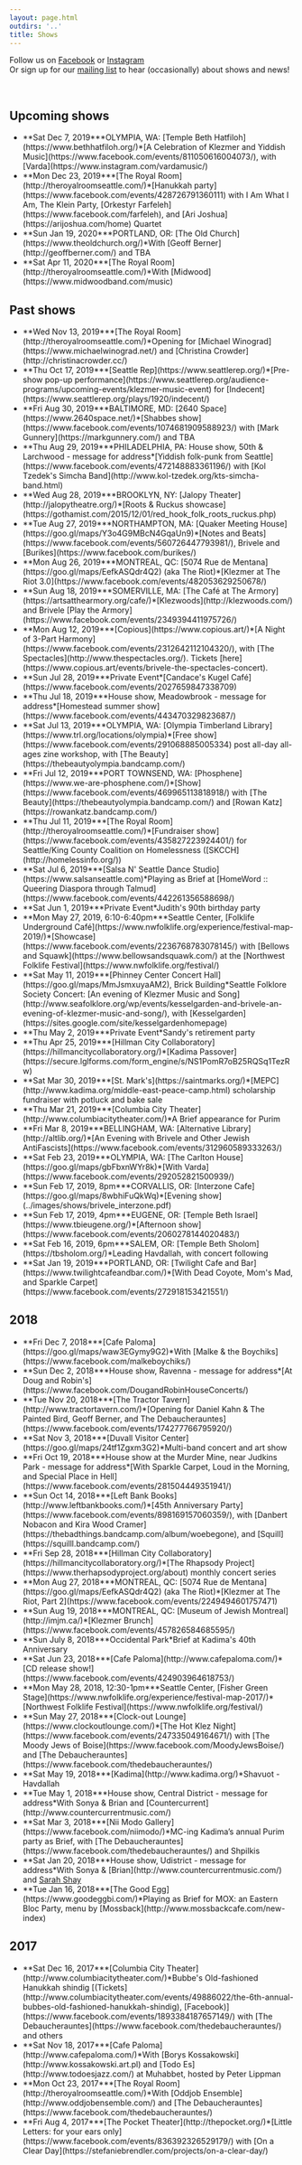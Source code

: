 ```yaml
---
layout: page.html
outdirs: '..'
title: Shows
---
```

<p class='follow'>Follow us on <a href='https://www.facebook.com/brivele/'>Facebook</a> or <a href='https://www.instagram.com/brivelemusic/'>Instagram</a><br>Or sign up for our <a href='../#mc_anchor'>mailing list</a> to hear (occasionally) about shows and news!</p><br/>

## Upcoming shows
<ul class='showslist'>
<li><span>**Sat Dec 7, 2019**</span><span>*OLYMPIA, WA: [Temple Beth Hatfiloh](https://www.bethhatfiloh.org/)*</span><span>[A Celebration of Klezmer and Yiddish Music](https://www.facebook.com/events/811050616004073/), with [Varda](https://www.instagram.com/vardamusic/)</span></li>
<li><span>**Mon Dec 23, 2019**</span><span>*[The Royal Room](http://theroyalroomseattle.com/)*</span><span>[Hanukkah party](https://www.facebook.com/events/428726791360111) with I Am What I Am, The Klein Party, [Orkestyr Farfeleh](https://www.facebook.com/farfeleh), and [Ari Joshua](https://arijoshua.com/home) Quartet</span></li>
<li><span>**Sun Jan 19, 2020**</span><span>*PORTLAND, OR: [The Old Church](https://www.theoldchurch.org/)*</span><span>With [Geoff Berner](http://geoffberner.com/) and TBA</span></li>
<li><span>**Sat Apr 11, 2020**</span><span>*[The Royal Room](http://theroyalroomseattle.com/)*</span><span>With [Midwood](https://www.midwoodband.com/music)</span></li>
</ul>


## Past shows
<div id='2019'>
<ul class='showslist'>
<li><span>**Wed Nov 13, 2019**</span><span>*[The Royal Room](http://theroyalroomseattle.com/)*</span><span>Opening for [Michael Winograd](https://www.michaelwinograd.net/) and [Christina Crowder](http://christinacrowder.cc/)</span></li>
<li><span>**Thu Oct 17, 2019**</span><span>*[Seattle Rep](https://www.seattlerep.org/)*</span><span>[Pre-show pop-up performance](https://www.seattlerep.org/audience-programs/upcoming-events/klezmer-music-event) for [Indecent](https://www.seattlerep.org/plays/1920/indecent/)</span></li>
<li><span>**Fri Aug 30, 2019**</span><span>*BALTIMORE, MD: [2640 Space](https://www.2640space.net/)*</span><span>[Shabbes show](https://www.facebook.com/events/1074681909588923/) with [Mark Gunnery](https://markgunnery.com/) and TBA</span></li>
<li><span>**Thu Aug 29, 2019**</span><span>*PHILADELPHIA, PA: House show, 50th &amp; Larchwood - message for address*</span><span>[Yiddish folk-punk from Seattle](https://www.facebook.com/events/472148883361196/) with [Kol Tzedek's Simcha Band](http://www.kol-tzedek.org/kts-simcha-band.html)</span></li>
<li><span>**Wed Aug 28, 2019**</span><span>*BROOKLYN, NY: [Jalopy Theater](http://jalopytheatre.org/)*</span><span>[Roots &amp; Ruckus showcase](https://gothamist.com/2015/12/01/red_hook_folk_roots_ruckus.php)</span></li>
<li><span>**Tue Aug 27, 2019**</span><span>*NORTHAMPTON, MA: [Quaker Meeting House](https://goo.gl/maps/Y3o4G9MBcN4GqaUn9)*</span><span>[Notes and Beats](https://www.facebook.com/events/560726447793981/), Brivele and [Burikes](https://www.facebook.com/burikes/)</span></li>
<li><span>**Mon Aug 26, 2019**</span><span>*MONTREAL, QC: [5074 Rue de Mentana](https://goo.gl/maps/EefkASQdr4Q2) (aka The Riot)*</span><span>[Klezmer at The Riot 3.0](https://www.facebook.com/events/482053629250678/)</span></li>
<li><span>**Sun Aug 18, 2019**</span><span>*SOMERVILLE, MA: [The Caf&eacute; at The Armory](https://artsatthearmory.org/cafe/)*</span><span>[Klezwoods](http://klezwoods.com/) and Brivele [Play the Armory](https://www.facebook.com/events/2349394411975726/)</span></li>
<li><span>**Mon Aug 12, 2019**</span><span>*[Copious](https://www.copious.art/)*</span><span>[A Night of 3-Part Harmony](https://www.facebook.com/events/2312642112104320/), with [The Spectacles](http://www.thespectacles.org/). Tickets [here](https://www.copious.art/events/brivele-the-spectacles-concert).</span></li>
<li><span>**Sun Jul 28, 2019**</span><span>*Private Event*</span><span>[Candace's Kugel Caf&eacute;](https://www.facebook.com/events/2027659847338709)</span></li>
<li><span>**Thu Jul 18, 2019**</span><span>*House show, Meadowbrook - message for address*</span><span>[Homestead summer show](https://www.facebook.com/events/443470329823687/)</span></li>
<li><span>**Sat Jul 13, 2019**</span><span>*OLYMPIA, WA: [Olympia Timberland Library](https://www.trl.org/locations/olympia)*</span><span>[Free show](https://www.facebook.com/events/291068885005334) post all-day all-ages zine workshop, with [The Beauty](https://thebeautyolympia.bandcamp.com/)</span></li>
<li><span>**Fri Jul 12, 2019**</span><span>*PORT TOWNSEND, WA: [Phosphene](https://www.we-are-phosphene.com/)*</span><span>[Show](https://www.facebook.com/events/469965113818918/) with [The Beauty](https://thebeautyolympia.bandcamp.com/) and [Rowan Katz](https://rowankatz.bandcamp.com/)</span></li>
<li><span>**Thu Jul 11, 2019**</span><span>*[The Royal Room](http://theroyalroomseattle.com/)*</span><span>[Fundraiser show](https://www.facebook.com/events/435827223924401/) for Seattle/King County Coalition on Homelessness ([SKCCH](http://homelessinfo.org/))</span></li>
<li><span>**Sat Jul 6, 2019**</span><span>*[Salsa N' Seattle Dance Studio](https://www.salsanseattle.com)*</span><span>Playing as Brief at [HomeWord :: Queering Diaspora through Talmud](https://www.facebook.com/events/442261356588698/)</span></li>
<li><span>**Sat Jun 1, 2019**</span><span>*Private Event*</span><span>Judith's 90th birthday party</span></li>
<li><span>**Mon May 27, 2019, 6:10-6:40pm**</span><span>*Seattle Center, [Folklife Underground Caf&eacute;](https://www.nwfolklife.org/experience/festival-map-2019/)*</span><span>[Showcase](https://www.facebook.com/events/2236768783078145/) with [Bellows and Squawk](https://www.bellowsandsquawk.com/) at the [Northwest Folklife Festival](https://www.nwfolklife.org/festival/)</span></li>
<li><span>**Sat May 11, 2019**</span><span>*[Phinney Center Concert Hall](https://goo.gl/maps/MmJsmxuyaAM2), Brick Building*</span><span>Seattle Folklore Society Concert: [An evening of Klezmer Music and Song](http://www.seafolklore.org/wp/events/kesselgarden-and-brivele-an-evening-of-klezmer-music-and-song/), with [Kesselgarden](https://sites.google.com/site/kesselgardenhomepage)</span></li>
<li><span>**Thu May 2, 2019**</span><span>*Private Event*</span><span>Sandy's retirement party</span></li>
<li><span>**Thu Apr 25, 2019**</span><span>*[Hillman City Collaboratory](https://hillmancitycollaboratory.org/)*</span><span>[Kadima Passover](https://secure.lglforms.com/form_engine/s/NS1PomR7oB25RQSq1TezRw)</span></li>
<li><span>**Sat Mar 30, 2019**</span><span>*[St. Mark's](https://saintmarks.org/)*</span><span>[MEPC](http://www.kadima.org/middle-east-peace-camp.html) scholarship fundraiser with potluck and bake sale</span></li>
<li><span>**Thu Mar 21, 2019**</span><span>*[Columbia City Theater](http://www.columbiacitytheater.com/)*</span><span>A Brief appearance for Purim</span></li>
<li><span>**Fri Mar 8, 2019**</span><span>*BELLINGHAM, WA: [Alternative Library](http://altlib.org/)*</span><span>[An Evening with Brivele and Other Jewish AntiFascists](https://www.facebook.com/events/312960589333263/)</span></li>
<li><span>**Sat Feb 23, 2019**</span><span>*OLYMPIA, WA: [The Carlton House](https://goo.gl/maps/gbFbxnWYr8k)*</span><span>[With Varda](https://www.facebook.com/events/292052821500939/)</span></li>
<li><span>**Sun Feb 17, 2019, 8pm**</span><span>*CORVALLIS, OR: [Interzone Cafe](https://goo.gl/maps/8wbhiFuQkWq)*</span><span>[Evening show](../images/shows/brivele_interzone.pdf)</span></li>
<li><span>**Sun Feb 17, 2019, 4pm**</span><span>*EUGENE, OR: [Temple Beth Israel](https://www.tbieugene.org/)*</span><span>[Afternoon show](https://www.facebook.com/events/2060278144020483/)</span></li>
<li><span>**Sat Feb 16, 2019, 6pm**</span><span>*SALEM, OR: [Temple Beth Sholom](https://tbsholom.org/)*</span><span>Leading Havdallah, with concert following</span></li>
<li><span>**Sat Jan 19, 2019**</span><span>*PORTLAND, OR: [Twilight Cafe and Bar](https://www.twilightcafeandbar.com/)*</span><span>[With Dead Coyote, Mom's Mad, and Sparkle Carpet](https://www.facebook.com/events/272918153421551/)</span></li>
</ul>
</div>

<div id='s2018'>
<h2><i class="fa fa-caret-right fa-lg"></i>2018</h2>
<ul class='showslist'>
<li><span>**Fri Dec 7, 2018**</span><span>*[Cafe Paloma](https://goo.gl/maps/waw3EGymy9G2)*</span><span>With [Malke &amp; the Boychiks](https://www.facebook.com/malkeboychiks/)</span></li>
<li><span>**Sun Dec 2, 2018**</span><span>*House show, Ravenna - message for address*</span><span>[At Doug and Robin's](https://www.facebook.com/DougandRobinHouseConcerts/)</span></li>
<li><span>**Tue Nov 20, 2018**</span><span>*[The Tractor Tavern](http://www.tractortavern.com/)*</span><span>[Opening for Daniel Kahn &amp; The Painted Bird, Geoff Berner, and The Debaucherauntes](https://www.facebook.com/events/174277766795920/)</span></li>
<li><span>**Sat Nov 3, 2018**</span><span>*[Duvall Visitor Center](https://goo.gl/maps/24tf1Zgxm3G2)*</span><span>Multi-band concert and art show</span></li>
<li><span>**Fri Oct 19, 2018**</span><span>*House show at the Murder Mine, near Judkins Park - message for address*</span><span>[With Sparkle Carpet, Loud in the Morning, and Special Place in Hell](https://www.facebook.com/events/281504449351941/)</span></li>
<li><span>**Sun Oct 14, 2018**</span><span>*[Left Bank Books](http://www.leftbankbooks.com/)*</span><span>[45th Anniversary Party](https://www.facebook.com/events/898169157060359/), with [Danbert Nobacon and Kira Wood Cramer](https://thebadthings.bandcamp.com/album/woebegone), and [Squill](https://squilll.bandcamp.com/)</span></li>
<li><span>**Fri Sep 28, 2018**</span><span>*[Hillman City Collaboratory](https://hillmancitycollaboratory.org/)*</span><span>[The Rhapsody Project](https://www.therhapsodyproject.org/about) monthly concert series</span></li>
<li><span>**Mon Aug 27, 2018**</span><span>*MONTREAL, QC: [5074 Rue de Mentana](https://goo.gl/maps/EefkASQdr4Q2) (aka The Riot)*</span><span>[Klezmer at The Riot, Part 2](https://www.facebook.com/events/2249494601757471)</span></li>
<li><span>**Sun Aug 19, 2018**</span><span>*MONTREAL, QC: [Museum of Jewish Montreal](http://imjm.ca/)*</span><span>[Klezmer Brunch](https://www.facebook.com/events/457826584685595/)</span></li>
<li><span>**Sun July 8, 2018**</span><span>*Occidental Park*</span><span>Brief at Kadima's 40th Anniversary</span></li>
<li><span>**Sat Jun 23, 2018**</span><span>*[Cafe Paloma](http://www.cafepaloma.com/)*</span><span>[CD release show!](https://www.facebook.com/events/424903964618753/)</span></li>
<li><span>**Mon May 28, 2018, 12:30-1pm**</span><span>*Seattle Center, [Fisher Green Stage](https://www.nwfolklife.org/experience/festival-map-2017/)*</span><span>[Northwest Folklife Festival](https://www.nwfolklife.org/festival/)</span></li>
<li><span>**Sun May 27, 2018**</span><span>*[Clock-out Lounge](https://www.clockoutlounge.com/)*</span><span>[The Hot Klez Night](https://www.facebook.com/events/247335049164671/) with [The Moody Jews of Boise](https://www.facebook.com/MoodyJewsBoise/) and [The Debaucherauntes](https://www.facebook.com/thedebaucherauntes/)</span></li>
<li><span>**Sat May 19, 2018**</span><span>*[Kadima](http://www.kadima.org/)*</span><span>Shavuot - Havdallah</span></li>
<li><span>**Tue May 1, 2018**</span><span>*House show, Central District - message for address*</span><span>With Sonya &amp; Brian and [Countercurrent](http://www.countercurrentmusic.com/)</span></li>
<li><span>**Sat Mar 3, 2018**</span><span>*[Nii Modo Gallery](https://www.facebook.com/niimodo/)*</span><span>MC-ing Kadima’s annual Purim party as Brief, with [The Debaucherauntes](https://www.facebook.com/thedebaucherauntes/) and Shpilkis</span></li>
<li><span>**Sat Jan 20, 2018**</span><span>*House show, Udistrict - message for address*</span><span>With Sonya &amp; [Brian](http://www.countercurrentmusic.com/) and <a href='http://sarahshay.com'>Sarah Shay</a></span></li>
<li><span>**Tue Jan 16, 2018**</span><span>*[The Good Egg](https://www.goodeggbi.com/)*</span><span>Playing as Brief for MOX: an Eastern Bloc Party, menu by [Mossback](http://www.mossbackcafe.com/new-index)</span></li>
</ul>
</div>

<div id='s2017'>
<h2><i class="fa fa-caret-right fa-lg"></i>2017</h2>
<ul class='showslist'>
<li><span>**Sat Dec 16, 2017**</span><span>*[Columbia City Theater](http://www.columbiacitytheater.com/)*</span><span>Bubbe's Old-fashioned Hanukkah shindig  [(Tickets](http://www.columbiacitytheater.com/events/49886022/the-6th-annual-bubbes-old-fashioned-hanukkah-shindig), [Facebook)](https://www.facebook.com/events/1893384187657149/) with [The Debaucherauntes](https://www.facebook.com/thedebaucherauntes/) and others</span></li>
<li><span>**Sat Nov 18, 2017**</span><span>*[Cafe Paloma](http://www.cafepaloma.com/)*</span><span>With [Borys Kossakowski](http://www.kossakowski.art.pl) and [Todo Es](http://www.todoesjazz.com/) at Muhabbet, hosted by Peter Lippman</span></li>
<li><span>**Mon Oct 23, 2017**</span><span>*[The Royal Room](http://theroyalroomseattle.com/)*</span><span>With [Oddjob Ensemble](http://www.oddjobensemble.com/) and [The Debaucherauntes](https://www.facebook.com/thedebaucherauntes/)</span></li>
<li><span>**Fri Aug 4, 2017**</span><span>*[The Pocket Theater](http://thepocket.org/)*</span><span>[Little Letters: for your ears only](https://www.facebook.com/events/836392326529179/) with [On a Clear Day](https://stefaniebrendler.com/projects/on-a-clear-day/)</span></li>
</ul>
</div>
